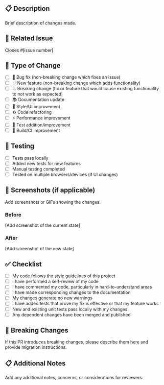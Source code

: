 ## 📋 Description
Brief description of changes made.

## 🔗 Related Issue
Closes #[issue number]

## 🎯 Type of Change
- [ ] 🐛 Bug fix (non-breaking change which fixes an issue)
- [ ] ✨ New feature (non-breaking change which adds functionality)
- [ ] 💥 Breaking change (fix or feature that would cause existing functionality to not work as expected)
- [ ] 📚 Documentation update
- [ ] 🎨 Style/UI improvement
- [ ] ♻️ Code refactoring
- [ ] ⚡ Performance improvement
- [ ] 🧪 Test addition/improvement
- [ ] 🔧 Build/CI improvement

## 🧪 Testing
- [ ] Tests pass locally
- [ ] Added new tests for new features
- [ ] Manual testing completed
- [ ] Tested on multiple browsers/devices (if UI changes)

## 📸 Screenshots (if applicable)
Add screenshots or GIFs showing the changes.

### Before
[Add screenshot of the current state]

### After
[Add screenshot of the new state]

## ✅ Checklist
- [ ] My code follows the style guidelines of this project
- [ ] I have performed a self-review of my code
- [ ] I have commented my code, particularly in hard-to-understand areas
- [ ] I have made corresponding changes to the documentation
- [ ] My changes generate no new warnings
- [ ] I have added tests that prove my fix is effective or that my feature works
- [ ] New and existing unit tests pass locally with my changes
- [ ] Any dependent changes have been merged and published

## 🔄 Breaking Changes
If this PR introduces breaking changes, please describe them here and provide migration instructions.

## 📋 Additional Notes
Add any additional notes, concerns, or considerations for reviewers.